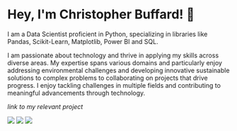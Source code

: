 # Hey, I'm Christopher Buffard! :wave:

I am a Data Scientist proficient in Python, specializing in libraries like Pandas, Scikit-Learn, Matplotlib, Power BI and SQL.

I am passionate about technology and thrive in applying my skills across diverse areas. My expertise spans various domains and particularly enjoy addressing environmental challenges and developing innovative sustainable solutions to complex problems to collaborating on projects that drive progress. I enjoy tackling challenges in multiple fields and contributing to meaningful advancements through technology.

*link to my relevant project*

<div style="display: inline-block"> 
  <a href="https://www.linkedin.com/in/christopher-b-0b296334/" target="_blank"><img src="https://img.shields.io/badge/-LinkedIn-%230077B5?style=for-the-badge&logo=linkedin&logoColor=white" target="_blank"></a> 
  <a href="https://franciscobustamante.com.br" target="_blank"><img src="https://img.shields.io/badge/portfolio-00A98F?style=for-the-badge&logo=About.me&logoColor=white" target="_blank"></a> 
  <a href = "mailto:crbuffard[at]hotmail.com"><img src="https://img.shields.io/badge/Gmail-D14836?style=for-the-badge&logo=gmail&logoColor=white" target="_blank"></a>
</div>
